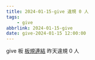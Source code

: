```yaml
---
title: 2024-01-15-give 違規 0 人
tags:
    - give
abbrlink: 2024-01-15-give
date: give-2024-01-15 12:00:00
---
```

give 板 [板規連結](https://www.ptt.cc/bbs/give/M.1612495900.A.C32.html)
昨天違規 0 人
